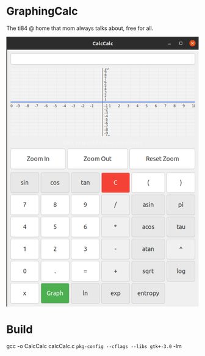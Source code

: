 # GraphingCalc
 The ti84 @ home that mom always talks about, free for all.
 
 ![CalcCalc GUI](CalcCalc.png)
 
# Build
gcc -o CalcCalc calcCalc.c `pkg-config --cflags --libs gtk+-3.0` -lm

